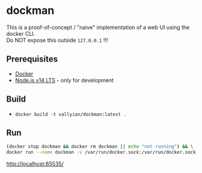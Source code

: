 # dockman

This is a proof-of-concept / "naive" implementation of a web UI using the docker CLI.  
Do NOT expose this outside `127.0.0.1` !!!

## Prerequisites

* [Docker](https://docs.docker.com/get-docker/)
* [Node.js v14 LTS](https://nodejs.org/en/) - only for development

## Build

* `docker build -t vallyian/dockman:latest .`

## Run

```sh
(docker stop dockman && docker rm dockman || echo "not running") && \
docker run --name dockman -v /var/run/docker.sock:/var/run/docker.sock -p 127.0.0.1:65535:80 --pull always --restart=always -d vallyian/dockman:latest
```

[http://localhost:65535/](http://localhost:65535/)
